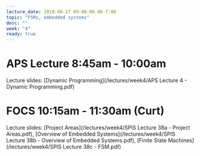 ```yaml
---
lecture_date: 2019-08-27 09:00:00.00-7:00
topic: "FSMs, embedded systems"
desc: ""
week: "4"
ready: true
---
```


# APS Lecture 8:45am - 10:00am

Lecture slides: [Dynamic Programming](/lectures/week4/APS Lecture 4 - Dynamic Programming.pdf)



# FOCS 10:15am - 11:30am (Curt)

Lecture slides: [Project Areas](/lectures/week4/SPIS Lecture 38a - Project Areas.pdf), [Overview of Embedded Systems](/lectures/week4/SPIS Lecture 38b - Overview of Embedded Systems.pdf), [Finite State Machines](/lectures/week4/SPIS Lecture 38c - FSM.pdf)



